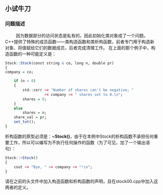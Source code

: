 ## 小试牛刀

### 问题描述

&nbsp;&nbsp;&nbsp;&nbsp;&nbsp;&nbsp;&nbsp;&nbsp;
因为数据部分的访问状态是私有的，因此初始化类对象成了一个问题。C++提供了特殊的成员函数——类构造函数和类析构函数，前者专门用于构造新对象、将值赋给它们的数据成员，后者完成清理工作。
在上面的那个例子中，构造函数的一种可能定义是：

```r
Stock::Stock(const string & co, long n, double pr)
{
company = co;

	if (n < 0)
	{
		std::cerr << "Number of shares can't be negative; "
				  << company << " shares set to 0.\n";
		shares = 0;
	}
	else
		shares = n;
	share_val = pr;
	set_tot();
}
```

析构函数的原型必须是：**~Stock()**，由于在本例中Stock的析构函数不承担任何重要工作，所以可以编写为不执行任何操作的函数（为了可见，加了一个输出语句）：

```r
Stock::~Stock()
{
	cout << "Bye, " << company << "!\n";
}
```

请在之前的头文件中加入构造函数和析构函数的声明，且在stock00.cpp中加入这两者的定义。










